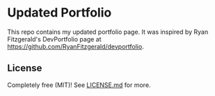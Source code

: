 # Updated Portfolio

This repo contains my updated portfolio page. It was inspired by Ryan Fitzgerald's DevPortfolio page at https://github.com/RyanFitzgerald/devportfolio.


## License

Completely free (MIT)! See [LICENSE.md](LICENSE.md) for more.
